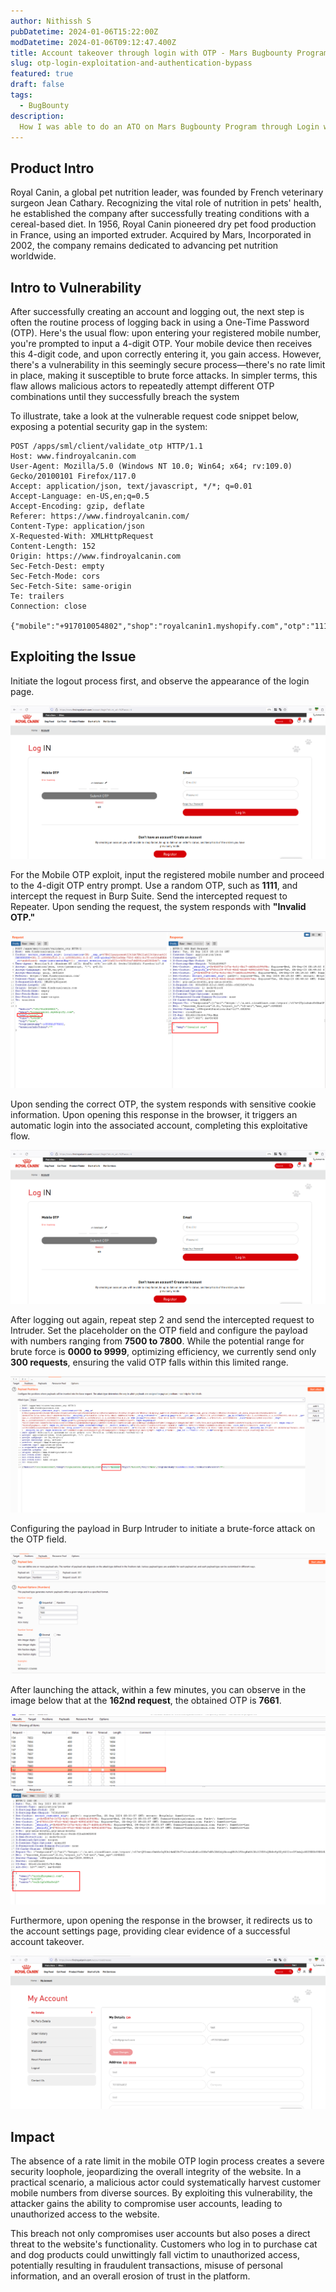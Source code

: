 ```yaml
---
author: Nithissh S
pubDatetime: 2024-01-06T15:22:00Z
modDatetime: 2024-01-06T09:12:47.400Z
title: Account takeover through login with OTP - Mars Bugbounty Program
slug: otp-login-exploitation-and-authentication-bypass
featured: true
draft: false
tags:
  - BugBounty
description:
  How I was able to do an ATO on Mars Bugbounty Program through Login with OTP functionality
---
```


## Product Intro

Royal Canin, a global pet nutrition leader, was founded by French veterinary surgeon Jean Cathary. Recognizing the vital role of nutrition in pets' health, he established the company after successfully treating conditions with a cereal-based diet. In 1956, Royal Canin pioneered dry pet food production in France, using an imported extruder. Acquired by Mars, Incorporated in 2002, the company remains dedicated to advancing pet nutrition worldwide.

## Intro to Vulnerability

After successfully creating an account and logging out, the next step is often the routine process of logging back in using a One-Time Password (OTP). Here's the usual flow: upon entering your registered mobile number, you're prompted to input a 4-digit OTP. Your mobile device then receives this 4-digit code, and upon correctly entering it, you gain access. However, there's a vulnerability in this seemingly secure process—there's no rate limit in place, making it susceptible to brute force attacks. In simpler terms, this flaw allows malicious actors to repeatedly attempt different OTP combinations until they successfully breach the system

To illustrate, take a look at the vulnerable request code snippet below, exposing a potential security gap in the system:

```http
POST /apps/sml/client/validate_otp HTTP/1.1
Host: www.findroyalcanin.com
User-Agent: Mozilla/5.0 (Windows NT 10.0; Win64; x64; rv:109.0) Gecko/20100101 Firefox/117.0
Accept: application/json, text/javascript, */*; q=0.01
Accept-Language: en-US,en;q=0.5
Accept-Encoding: gzip, deflate
Referer: https://www.findroyalcanin.com/
Content-Type: application/json
X-Requested-With: XMLHttpRequest
Content-Length: 152
Origin: https://www.findroyalcanin.com
Sec-Fetch-Dest: empty
Sec-Fetch-Mode: cors
Sec-Fetch-Site: same-origin
Te: trailers
Connection: close

{"mobile":"+917010054802","shop":"royalcanin1.myshopify.com","otp":"1111","type":"LOGIN","exp":"new","reqtimestamp":1693901711832,"sessionInfoToken":""}
```

## Exploiting the Issue

Initiate the logout process first, and observe the appearance of the login page.

![](../../assets/images/otp-1.png)

For the Mobile OTP exploit, input the registered mobile number and proceed to the 4-digit OTP entry prompt. Use a random OTP, such as **1111**, and intercept the request in Burp Suite. Send the intercepted request to Repeater. Upon sending the request, the system responds with **"Invalid OTP."**

![](../../assets/images/otp-2.png)

Upon sending the correct OTP, the system responds with sensitive cookie information. Upon opening this response in the browser, it triggers an automatic login into the associated account, completing this exploitative flow.

![](../../assets/images/otp-3.png)

After logging out again, repeat step 2 and send the intercepted request to Intruder. Set the placeholder on the OTP field and configure the payload with numbers ranging from **7500 to 7800**. While the potential range for brute force is **0000 to 9999**, optimizing efficiency, we currently send only **300 requests**, ensuring the valid OTP falls within this limited range.

![](../../assets/images/otp-4.png)

Configuring the payload in Burp Intruder to initiate a brute-force attack on the OTP field.

![](../../assets/images/otp-5.png)

After launching the attack, within a few minutes, you can observe in the image below that at the **162nd request**, the obtained OTP is **7661**.

![](../../assets/images/otp-6.png)

Furthermore, upon opening the response in the browser, it redirects us to the account settings page, providing clear evidence of a successful account takeover.

![](../../assets/images/otp-7.png)

## Impact

The absence of a rate limit in the mobile OTP login process creates a severe security loophole, jeopardizing the overall integrity of the website. In a practical scenario, a malicious actor could systematically harvest customer mobile numbers from diverse sources. By exploiting this vulnerability, the attacker gains the ability to compromise user accounts, leading to unauthorized access to the website.

This breach not only compromises user accounts but also poses a direct threat to the website's functionality. Customers who log in to purchase cat and dog products could unwittingly fall victim to unauthorized access, potentially resulting in fraudulent transactions, misuse of personal information, and an overall erosion of trust in the platform.